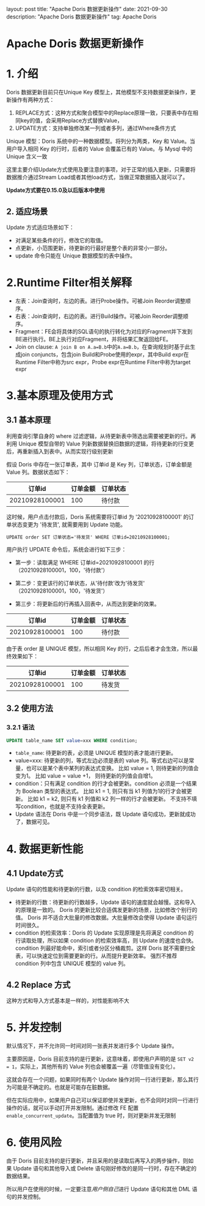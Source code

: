 layout: post
title: "Apache Doris 数据更新操作"
date: 2021-09-30
description: "Apache Doris 数据更新操作"
tag: Apache Doris

# Apache Doris 数据更新操作

# 1. 介绍

Doris 数据更新目前只在Unique Key 模型上，其他模型不支持数据更新操作，更新操作有两种方式：

1. REPLACE方式：这种方式和聚合模型中的Replace原理一致，只要表中存在相同key的值，会采用Replace方式替换Value，
2. UPDATE方式：支持单独修改某一列或者多列，通过Where条件方式

Unique 模型：Doris 系统中的一种数据模型。将列分为两类，Key 和 Value。当用户导入相同 Key 的行时，后者的 Value 会覆盖已有的 Value。与 Mysql 中的 Unique 含义一致

这里主要介绍Update方式使用及要注意的事项，对于正常的插入更新，只需要将数据推介通过Stream Load或者其他load方式，当做正常数据插入就可以了。

**Update方式要在0.15.0及以后版本中使用**

## 2. 适应场景

Update 方式适应场景如下：

- 对满足某些条件的行，修改它的取值。
- 点更新，小范围更新，待更新的行最好是整个表的非常小一部分。
- update 命令只能在 Unique 数据模型的表中操作。

# 2.Runtime Filter相关解释

- 左表：Join查询时，左边的表。进行Probe操作。可被Join Reorder调整顺序。
- 右表：Join查询时，右边的表。进行Build操作。可被Join Reorder调整顺序。
- Fragment：FE会将具体的SQL语句的执行转化为对应的Fragment并下发到BE进行执行。BE上执行对应Fragment，并将结果汇聚返回给FE。
- Join on clause: `A join B on A.a=B.b`中的`A.a=B.b`，在查询规划时基于此生成join conjuncts，包含join Build和Probe使用的expr，其中Build expr在Runtime Filter中称为src expr，Probe expr在Runtime Filter中称为target expr

# 3.基本原理及使用方式

## 3.1 基本原理

利用查询引擎自身的 where 过滤逻辑，从待更新表中筛选出需要被更新的行。再利用 Unique 模型自带的 Value 列新数据替换旧数据的逻辑，将待更新的行变更后，再重新插入到表中。从而实现行级别更新

假设 Doris 中存在一张订单表，其中 订单id 是 Key 列，订单状态，订单金额是 Value 列。数据状态如下：

| 订单id         | 订单金额 | 订单状态 |
| -------------- | -------- | -------- |
| 20210928100001 | 100      | 待付款   |

这时候，用户点击付款后，Doris 系统需要将订单id 为 '20210928100001' 的订单状态变更为 '待发货', 就需要用到 Update 功能。

```text
UPDATE order SET 订单状态='待发货' WHERE 订单id=20210928100001;
```

用户执行 UPDATE 命令后，系统会进行如下三步：

- 第一步：读取满足 WHERE 订单id=20210928100001 的行 （20210928100001，100，'待付款'）

- 第二步：变更该行的订单状态，从'待付款'改为'待发货' （20210928100001，100，'待发货'）

- 第三步：将更新后的行再插入回表中，从而达到更新的效果。

| 订单id         | 订单金额 | 订单状态 |
| -------------- | -------- | -------- |
| 20210928100001 | 100      | 待付款   |

由于表 order 是 UNIQUE 模型，所以相同 Key 的行，之后后者才会生效，所以最终效果如下：

| 订单id         | 订单金额 | 订单状态 |
| -------------- | -------- | -------- |
| 20210928100001 | 100      | 待发货   |

## 3.2 使用方法

### 3.2.1 语法

```sql
UPDATE table_name SET value=xxx WHERE condition;
```

- `table_name`: 待更新的表，必须是 UNIQUE 模型的表才能进行更新。
- value=xxx: 待更新的列，等式左边必须是表的 value 列。等式右边可以是常量，也可以是某个表中某列的表达式变换。 比如 value = 1, 则待更新的列值会变为1。 比如 value = value +1， 则待更新的列值会自增1。
- condition：只有满足 condition 的行才会被更新。condition 必须是一个结果为 Boolean 类型的表达式。 比如 k1 = 1, 则只有当 k1 列值为1的行才会被更新。 比如 k1 = k2, 则只有 k1 列值和 k2 列一样的行才会被更新。 不支持不填写condition，也就是不支持全表更新。
- Update 语法在 Doris 中是一个同步语法，既 Update 语句成功，更新就成功了，数据可见。

# 4. 数据更新性能

## 4.1 Update方式

Update 语句的性能和待更新的行数，以及 condition 的检索效率密切相关。

- 待更新的行数：待更新的行数越多，Update 语句的速度就会越慢。这和导入的原理是一致的。 Doris 的更新比较合适偶发更新的场景，比如修改个别行的值。 Doris 并不适合大批量的修改数据。大批量修改会使得 Update 语句运行时间很久。
- condition 的检索效率：Doris 的 Update 实现原理是先将满足 condition 的行读取处理，所以如果 condition 的检索效率高，则 Update 的速度也会快。 condition 列最好能命中，索引或者分区分桶裁剪。这样 Doris 就不需要扫全表，可以快速定位到需要更新的行。从而提升更新效率。 强烈不推荐 condition 列中包含 UNIQUE 模型的 value 列。

## 4.2 Replace 方式

这种方式和导入方式基本是一样的，对性能影响不大

# 5. 并发控制

默认情况下，并不允许同一时间对同一张表并发进行多个 Update 操作。

主要原因是，Doris 目前支持的是行更新，这意味着，即使用户声明的是 `SET v2 = 1`，实际上，其他所有的 Value 列也会被覆盖一遍（尽管值没有变化）。

这就会存在一个问题，如果同时有两个 Update 操作对同一行进行更新，那么其行为可能是不确定的。也就是可能存在脏数据。

但在实际应用中，如果用户自己可以保证即使并发更新，也不会同时对同一行进行操作的话，就可以手动打开并发限制。通过修改 FE 配置 `enable_concurrent_update`。当配置值为 true 时，则对更新并发无限制

# 6. 使用风险

由于 Doris 目前支持的是行更新，并且采用的是读取后再写入的两步操作，则如果 Update 语句和其他导入或 Delete 语句刚好修改的是同一行时，存在不确定的数据结果。

所以用户在使用的时候，一定要注意*用户侧自己*进行 Update 语句和其他 DML 语句的并发控制。

